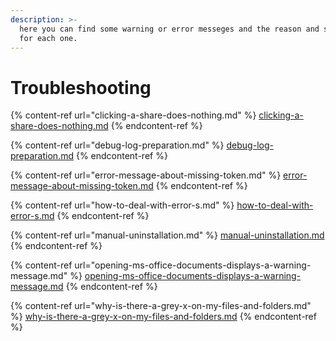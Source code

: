 ```yaml
---
description: >-
  here you can find some warning or error messeges and the reason and solution
  for each one.
---
```


# Troubleshooting

{% content-ref url="clicking-a-share-does-nothing.md" %}
[clicking-a-share-does-nothing.md](clicking-a-share-does-nothing.md)
{% endcontent-ref %}

{% content-ref url="debug-log-preparation.md" %}
[debug-log-preparation.md](debug-log-preparation.md)
{% endcontent-ref %}

{% content-ref url="error-message-about-missing-token.md" %}
[error-message-about-missing-token.md](error-message-about-missing-token.md)
{% endcontent-ref %}

{% content-ref url="how-to-deal-with-error-s.md" %}
[how-to-deal-with-error-s.md](how-to-deal-with-error-s.md)
{% endcontent-ref %}

{% content-ref url="manual-uninstallation.md" %}
[manual-uninstallation.md](manual-uninstallation.md)
{% endcontent-ref %}

{% content-ref url="opening-ms-office-documents-displays-a-warning-message.md" %}
[opening-ms-office-documents-displays-a-warning-message.md](opening-ms-office-documents-displays-a-warning-message.md)
{% endcontent-ref %}

{% content-ref url="why-is-there-a-grey-x-on-my-files-and-folders.md" %}
[why-is-there-a-grey-x-on-my-files-and-folders.md](why-is-there-a-grey-x-on-my-files-and-folders.md)
{% endcontent-ref %}

